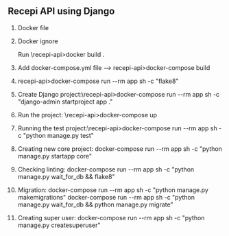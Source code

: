 ## Recepi API using Django
1. Docker file
2. Docker ignore

    Run \recepi-api>docker build .

3. Add docker-compose.yml file --> recepi-api>docker-compose build
4. recepi-api>docker-compose run --rm app sh -c "flake8"
5. Create Django project:\recepi-api>docker-compose run --rm app sh -c "django-admin startproject app ."
6. Run the project: \recepi-api>docker-compose up

7. Running the test project:\recepi-api>docker-compose run --rm app sh -c "python manage.py test"
8. Creating new core project: docker-compose run --rm app sh -c "python manage.py startapp core"
9. Checking linting: docker-compose run --rm app sh -c "python manage.py wait_for_db && flake8"
10. Migration: docker-compose run --rm app sh -c "python manage.py makemigrations"
               docker-compose run --rm app sh -c "python manage.py wait_for_db && python manage.py migrate"

11. Creating super user: docker-compose run --rm app sh -c "python manage.py createsuperuser"